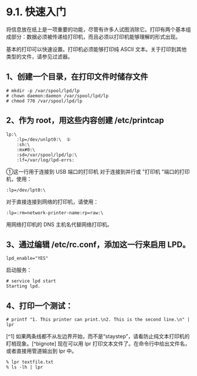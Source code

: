 # 9.1. 快速入门

将信息放在纸上是一项重要的功能，尽管有许多人试图消除它。打印有两个基本组成部分：数据必须被传递给打印机，而且必须以打印机能够理解的形式出现。

基本的打印可以快速设置。打印机必须能够打印纯 ASCII 文本。关于打印到其他类型的文件，请参见过滤器。

## 1、创建一个目录，在打印文件时储存文件
```
# mkdir -p /var/spool/lpd/lp
# chown daemon:daemon /var/spool/lpd/lp
# chmod 770 /var/spool/lpd/lp
```
## 2、作为 root，用这些内容创建 /etc/printcap
```
lp:\
	:lp=/dev/unlpt0:\  ①
	:sh:\
	:mx#0:\
	:sd=/var/spool/lpd/lp:\
	:lf=/var/log/lpd-errs:

```
①这一行用于连接到 USB 端口的打印机
对于连接到并行或 "打印机 "端口的打印机，使用：
```
:lp=/dev/lpt0:\
```
对于直接连接到网络的打印机，请使用：
```
:lp=:rm=network-printer-name:rp=raw:\
```
用网络打印机的 DNS 主机名代替网络打印机。

## 3、通过编辑 /etc/rc.conf，添加这一行来启用 LPD。
```
lpd_enable="YES"
```
启动服务：
```
# service lpd start
Starting lpd.
```

## 4、打印一个测试：
```
# printf "1. This printer can print.\n2. This is the second line.\n" | lpr
```
[^1] 如果两条线都不从左边界开始，而不是“staystep”，请看防止纯文本打印机的盯梢现象。[^bignote]
现在可以用 lpr 打印文本文件了。在命令行中给出文件名，或者直接用管道输出到 lpr 中。
```
% lpr textfile.txt
% ls -lh | lpr
```
